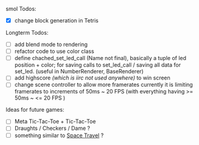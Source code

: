 smol Todos:
- [x] change block generation in Tetris

Longterm Todos:
- [ ] add blend mode to rendering
- [ ] refactor code to use color class
- [ ] define chached_set_led_call (Name not final), basically a tuple of led
      position + color; for saving calls to set_led_call / saving all data for 
      set_led. (useful in NumberRenderer, BaseRenderer)
- [ ] add highscore *(which is iirc not used anywhere)* to win screen
- [ ] change scene controller to allow more framerates currently it is 
      limiting framerates to increments of 50ms ~ 20 FPS (with everything having >= 50ms ~ <= 20 FPS )

Ideas for future games:
- [ ] Meta Tic-Tac-Toe + Tic-Tac-Toe 
- [ ] Draughts / Checkers / Dame ? 
- [ ] something similar to [Space Travel](https://en.wikipedia.org/wiki/Space_Travel_(video_game)) ?
